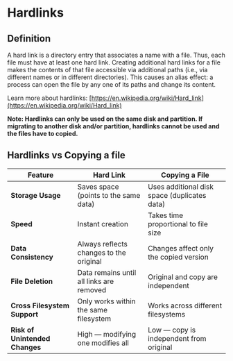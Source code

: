 # Hardlinks

## Definition

A hard link is a directory entry that associates a name with a file. Thus, each file must have at least one hard link. Creating additional hard links for a file makes the contents of that file accessible via additional paths (i.e., via different names or in different directories). This causes an alias effect: a process can open the file by any one of its paths and change its content.

Learn more about hardlinks: [https://en.wikipedia.org/wiki/Hard_link](https://en.wikipedia.org/wiki/Hard_link)

**Note: Hardlinks can only be used on the same disk and partition. If migrating to another disk and/or partition, hardlinks cannot be used and the files have to copied.**

## Hardlinks vs Copying a file

| Feature                              | Hard Link                                | Copying a File                               |
| ------------------------------------ | ---------------------------------------- | -------------------------------------------- |
| **Storage Usage**                    | Saves space (points to the same data)    | Uses additional disk space (duplicates data) |
| **Speed**                            | Instant creation                         | Takes time proportional to file size         |
| **Data Consistency**                 | Always reflects changes to the original  | Changes affect only the copied version       |
| **File Deletion**                    | Data remains until all links are removed | Original and copy are independent            |
| **Cross Filesystem Support**         | Only works within the same filesystem    | Works across different filesystems           |
| **Risk of Unintended Changes**       | High — modifying one modifies all        | Low — copy is independent from original      |
